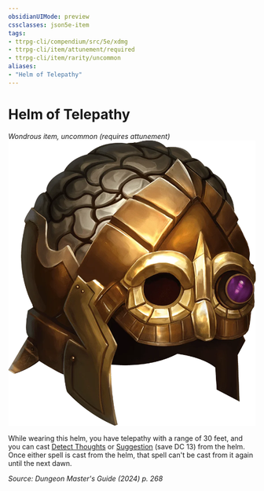 ```yaml
---
obsidianUIMode: preview
cssclasses: json5e-item
tags:
- ttrpg-cli/compendium/src/5e/xdmg
- ttrpg-cli/item/attunement/required
- ttrpg-cli/item/rarity/uncommon
aliases: 
- "Helm of Telepathy"
---
```

# Helm of Telepathy
*Wondrous item, uncommon (requires attunement)*  
![](Misc%20Files/CLI/compendium/items/img/helm-of-telepathy.webp#right)


While wearing this helm, you have telepathy with a range of 30 feet, and you can cast [Detect Thoughts](Misc%20Files/CLI/compendium/spells/detect-thoughts-xphb.md) or [Suggestion](Misc%20Files/CLI/compendium/spells/suggestion-xphb.md) (save DC 13) from the helm. Once either spell is cast from the helm, that spell can't be cast from it again until the next dawn.

*Source: Dungeon Master's Guide (2024) p. 268*